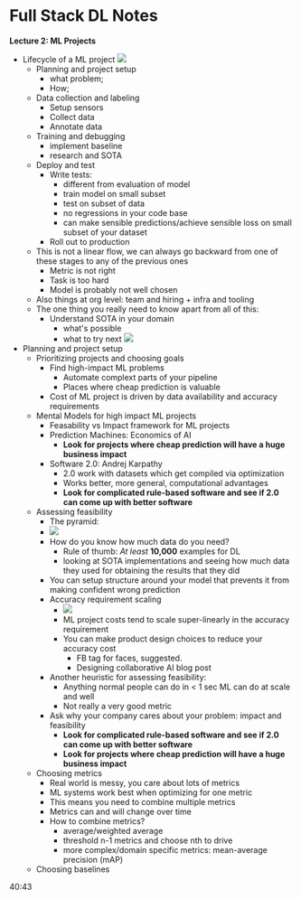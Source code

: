 # Full  Stack DL Notes

**Lecture 2: ML Projects**
- Lifecycle of a ML project
![](full-stack-dl-imgs/lifecycle-1.png)
  - Planning and project setup
    - what problem; 
    - How; 
  - Data collection and labeling
    - Setup sensors
    - Collect data
    - Annotate data
  - Training and debugging
    - implement baseline
    - research and SOTA
  - Deploy and test
    - Write tests: 
      - different from evaluation of model
      - train model on small subset 
      - test on subset of data
      - no regressions in your code base
      - can make sensible predictions/achieve sensible loss on small subset of your dataset
    - Roll out to production
  - This is not a linear flow, we can always go backward from one of these stages to any of the previous ones
    - Metric is not right
    - Task is too hard
    - Model is probably not well chosen
  - Also things at org level: team and hiring + infra and tooling
  - The one thing you really need to know apart from all of this:
    - Understand SOTA in your domain
      - what's possible
      - what to try next
![](full-stack-dl-imgs/lifecycle-detail.png)
- Planning and project setup
  - Prioritizing projects and choosing goals
    - Find high-impact ML problems
      - Automate complext parts of your pipeline
      - Places where cheap prediction is valuable
    - Cost of ML project is driven by data availability and accuracy requirements
  - Mental Models for high impact ML projects
    - Feasability vs Impact framework for ML projects
    - Prediction Machines: Economics of AI 
      - **Look for projects where cheap prediction will have a huge business impact**
    - Software 2.0: Andrej Karpathy
      - 2.0 work with datasets which get compiled via optimization
      - Works better, more general, computational advantages
      - **Look for complicated rule-based software and see if 2.0 can come up with better software**
  - Assessing feasibility
    - The pyramid:
    - ![](full-stack-dl-imgs/feasibility-ml.png)
    - How do you know how much data do you need?
      - Rule of thumb: *At least* **10,000** examples for DL
      - looking at SOTA implementations and seeing how much data they used for obtaining the results that they did
    - You can setup structure around your model that prevents it from making confident wrong prediction
    - Accuracy requirement scaling
      - ![](full-stack-dl-imgs/accuracy-scale.png)
      - ML project costs tend to scale super-linearly in the accuracy requirement
      - You can make product design choices to reduce your accuracy cost
        - FB tag for faces, suggested. 
        - Designing collaborative AI blog post
    - Another heuristic for assessing feasibility:
      - Anything normal people can do in < 1 sec ML can do at scale and well
      - Not really a very good metric
    - Ask why your company cares about your problem: impact and feasibility
      - **Look for complicated rule-based software and see if 2.0 can come up with better software**
      - **Look for projects where cheap prediction will have a huge business impact**
  - Choosing metrics
    - Real world is messy, you care about lots of metrics
    - ML systems work best when optimizing for one metric
    - This means you need to combine multiple metrics
    - Metrics can and will change over time
    - How to combine metrics?
      - average/weighted average
      - threshold n-1 metrics and choose nth to drive
      - more complex/domain specific metrics: mean-average precision (mAP)
  - Choosing baselines

40:43